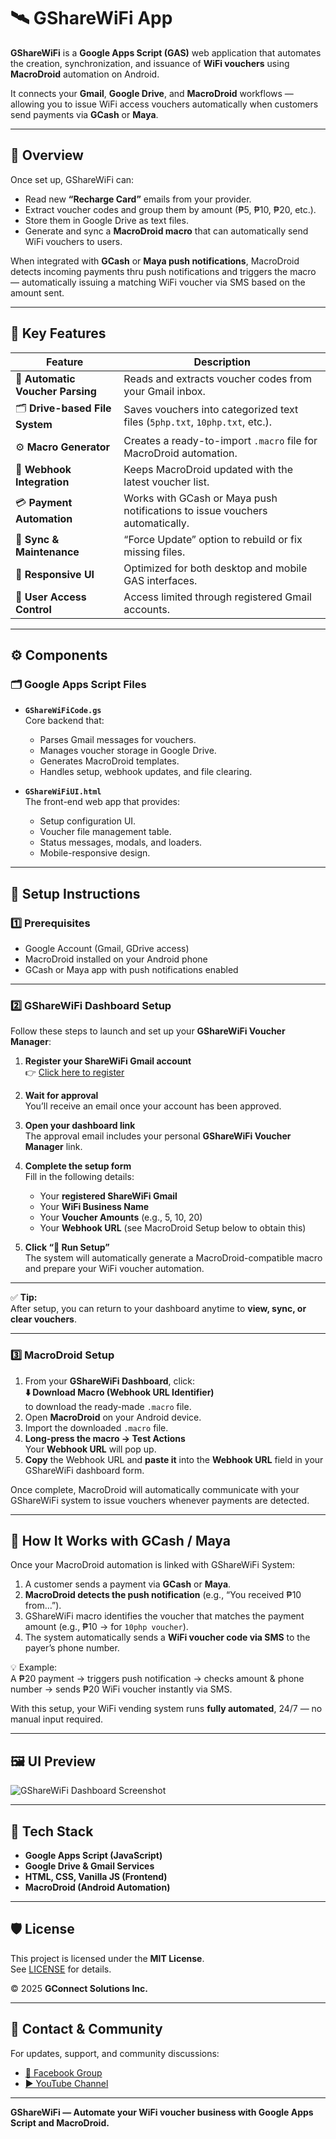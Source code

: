 # 🛰️ GShareWiFi App

**GShareWiFi** is a **Google Apps Script (GAS)** web application that automates the creation, synchronization, and issuance of **WiFi vouchers** using **MacroDroid** automation on Android.

It connects your **Gmail**, **Google Drive**, and **MacroDroid** workflows — allowing you to issue WiFi access vouchers automatically when customers send payments via **GCash** or **Maya**.

---

## 🚀 Overview

Once set up, GShareWiFi can:
- Read new **“Recharge Card”** emails from your provider.  
- Extract voucher codes and group them by amount (₱5, ₱10, ₱20, etc.).  
- Store them in Google Drive as text files.  
- Generate and sync a **MacroDroid macro** that can automatically send WiFi vouchers to users.

When integrated with **GCash** or **Maya push notifications**, MacroDroid detects incoming payments thru push notifications and triggers the macro — automatically issuing a matching WiFi voucher via SMS based on the amount sent.

---

## 🧩 Key Features

| Feature | Description |
|----------|-------------|
| 💌 **Automatic Voucher Parsing** | Reads and extracts voucher codes from your Gmail inbox. |
| 🗂️ **Drive-based File System** | Saves vouchers into categorized text files (`5php.txt`, `10php.txt`, etc.). |
| ⚙️ **Macro Generator** | Creates a ready-to-import `.macro` file for MacroDroid automation. |
| 🔗 **Webhook Integration** | Keeps MacroDroid updated with the latest voucher list. |
| 💳 **Payment Automation** | Works with GCash or Maya push notifications to issue vouchers automatically. |
| 🔄 **Sync & Maintenance** | “Force Update” option to rebuild or fix missing files. |
| 📱 **Responsive UI** | Optimized for both desktop and mobile GAS interfaces. |
| 🧾 **User Access Control** | Access limited through registered Gmail accounts. |

---

## ⚙️ Components

### 🗂️ Google Apps Script Files
- **`GShareWiFiCode.gs`**  
  Core backend that:
  - Parses Gmail messages for vouchers.  
  - Manages voucher storage in Google Drive.  
  - Generates MacroDroid templates.  
  - Handles setup, webhook updates, and file clearing.

- **`GShareWiFiUI.html`**  
  The front-end web app that provides:
  - Setup configuration UI.  
  - Voucher file management table.  
  - Status messages, modals, and loaders.  
  - Mobile-responsive design.

---

## 🔧 Setup Instructions

### 1️⃣ Prerequisites
- Google Account (Gmail, GDrive access)
- MacroDroid installed on your Android phone  
- GCash or Maya app with push notifications enabled  

---

### 2️⃣ GShareWiFi Dashboard Setup

Follow these steps to launch and set up your **GShareWiFi Voucher Manager**:

1. **Register your ShareWiFi Gmail account**  
   👉 [Click here to register](https://script.google.com/macros/s/AKfycbxbZAgrLUMo-Kqf0u3X1i9rKDqmiTUr6xZ9ArZmSEV2jpPpRHscSxsSBY3MrxxY36Gy/exec)

2. **Wait for approval**  
   You’ll receive an email once your account has been approved.

3. **Open your dashboard link**  
   The approval email includes your personal **GShareWiFi Voucher Manager** link.

4. **Complete the setup form**  
   Fill in the following details:
   - Your **registered ShareWiFi Gmail**
   - Your **WiFi Business Name**
   - Your **Voucher Amounts** (e.g., 5, 10, 20)
   - Your **Webhook URL** (see MacroDroid Setup below to obtain this)

5. **Click “🚀 Run Setup”**  
   The system will automatically generate a MacroDroid-compatible macro and prepare your WiFi voucher automation.

---

✅ **Tip:**  
After setup, you can return to your dashboard anytime to **view, sync, or clear vouchers**.

---

### 3️⃣ MacroDroid Setup

1. From your **GShareWiFi Dashboard**, click:  
   **⬇️ Download Macro (Webhook URL Identifier)**  
   to download the ready-made `.macro` file.
2. Open **MacroDroid** on your Android device.
3. Import the downloaded `.macro` file.
4. **Long-press the macro → Test Actions**  
   Your **Webhook URL** will pop up.
5. **Copy** the Webhook URL and **paste it** into the **Webhook URL** field in your GShareWiFi dashboard form.

Once complete, MacroDroid will automatically communicate with your GShareWiFi system to issue vouchers whenever payments are detected.

---

## 📲 How It Works with GCash / Maya

Once your MacroDroid automation is linked with GShareWiFi System:

1. A customer sends a payment via **GCash** or **Maya**.
2. **MacroDroid detects the push notification** (e.g., “You received ₱10 from...”).
3. GShareWiFi macro identifies the voucher that matches the payment amount (e.g., ₱10 → for `10php voucher`).
4. The system automatically sends a **WiFi voucher code via SMS** to the payer’s phone number.

💡 Example:  
A ₱20 payment → triggers push notification → checks amount & phone number → sends ₱20 WiFi voucher instantly via SMS.

With this setup, your WiFi vending system runs **fully automated**, 24/7 — no manual input required.

---

## 🖼️ UI Preview

![GShareWiFi Dashboard Screenshot](https://raw.githubusercontent.com/cleifwork/GSHAREWIFI/gsharewifi-img-assets-1/GShareWiFiUI.png)

---

## 🧱 Tech Stack

- **Google Apps Script (JavaScript)**
- **Google Drive & Gmail Services**
- **HTML, CSS, Vanilla JS (Frontend)**
- **MacroDroid (Android Automation)**

---

## 🛡️ License

This project is licensed under the **MIT License**.  
See [LICENSE](LICENSE) for details.

© 2025 **GConnect Solutions Inc.**

---

## 💬 Contact & Community

For updates, support, and community discussions:

- [📘 Facebook Group](https://www.facebook.com/groups/1776872022780742)  
- [▶️ YouTube Channel](https://www.youtube.com/channel/UC9O3ezuyjS7C6V7-ZAHCQrA)

---

**GShareWiFi — Automate your WiFi voucher business with Google Apps Script and MacroDroid.**


